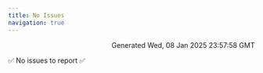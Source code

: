 ```yaml
---
title: No Issues
navigation: true
---
```


<p style="text-align:right;color:#cccs">
Generated Wed, 08 Jan 2025 23:57:58 GMT
</p>
<p>✅ No issues to report ✅</p>



